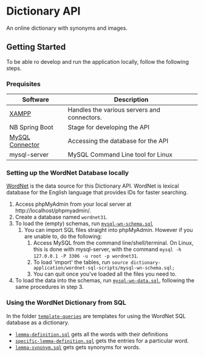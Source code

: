 # Dictionary API
An online dictionary with synonyms and images.

## Getting Started
To be able ro develop and run the application locally, follow the following steps.

### Prequisites
|Software|Description|
|---|---|
|[XAMPP](https://sourceforge.net/projects/xampp/files/)|Handles the various servers and connectors.|
|NB Spring Boot|Stage for developing the API|
|[MySQL Connector](https://dev.mysql.com/downloads/connector/j/)|Accessing the database for the API|
|mysql-server|MySQL Command Line tool for Linux

### Setting up the WordNet Database locally
[WordNet](https://wordnet.princeton.edu/) is the data source for this Dictionary API. WordNet is lexical database for the English language that provides IDs for faster searching.

1. Access phpMyAdmin from your local server at http://localhost/phpmyadmin/.
2. Create a database named `wordnet31`.
3. To load the (empty) schemas, run [`mysql-wn-schema.sql`](./wordnet-sql-scripts/set-up/mysql-wn-schema.sql)
    1. You can import SQL files straight into phpMyAdmin. However if you are unable to, do the following:
        1. Access MySQL from the command line/shell/terminal. On Linux, this is done with mysql-server, with the command `mysql -h 127.0.0.1 -P 3306 -u root -p wordnet31`.
        2. To load 'import' the tables, run `source dictionary-application/wordnet-sql-scripts/mysql-wn-schema.sql;`
        3. You can quit once you've loaded all the files you need to.
4. To load the data into the schemas, run [`mysql-wn-data.sql`](./wordnet-sql-scripts/set-up/mysql-wn-data.sql), following the same procedures in step 3.

### Using the WordNet Dictionary from SQL
In the folder [`template-queries`](./wordnet-sql-scripts/template-queries) are templates for using the WordNet SQL database as a dictionary.

* [`lemma-definition.sql`](./wordnet-sql-scripts/template-queries/lemma-definition.sql) gets all the words with their definitions
* [`specific-lemma-definition.sql`](./wordnet-sql-scripts/template-queries/specific-lemma-definition.sql) gets the entries for a particular word.
* [`lemma-synonym.sql`](./wordnet-sql-scripts/template-queries/lemma-synonym.sql) gets gets synonyms for words.
